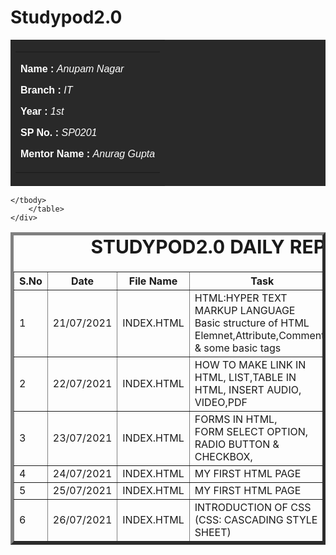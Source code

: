 # Studypod2.0
<body>
    <table id="header" border="0" width="100" bgcolor="#292929">
        <tr>
            <td>
                <table border="0" width="100" align="center">
                    <tr>
                        <td>
                            <font face="arial" color="#FFFFFF">
                             <div>
                                 <p><b>Name : </b><i>Anupam Nagar</i></p>
                                 <p><b>Branch : </b><i>IT</i></p>
                                 <p><b>Year : </b><i>1st</i></p>
                                 <p><b>SP No. : </b><i>SP0201</i></p>
                                 <p><b>Mentor Name : </b><i>Anurag Gupta</i></p>
                             </div>
                            </font>
                        </td>
                    </tr>
                </table>
            </td>
        </tr>
    </table>
    <div>
    <table border="5">
        <caption style="font-size: 30px;"><b>STUDYPOD2.0 DAILY REPORT</b> </caption>
        <thead>
            <tr>
                <th width="350">S.No</th>
                <th width="350">Date</th>
                <th width="350">File Name</th>
                <th width="350">Task</th>
                <th width="350">Difficulty</th>
                <th width="350">Solution</th>
            </thead>
            <tbody>
                <tr>
                    <td>1</td>
                    <td>21/07/2021</td>
                    <td>INDEX.HTML</td>
                    <td>HTML:HYPER TEXT MARKUP LANGUAGE<BR>Basic structure of HTML<br>
                    Elemnet,Attribute,Comments & some basic tags</td>
                    <td>NO</td>
                    <td></td>
                </tr>
                <tr>
                    <td>2</td>
                    <td>22/07/2021</td>
                    <td>INDEX.HTML</td>
                    <td>HOW TO MAKE LINK IN HTML, LIST,TABLE IN HTML,
                        INSERT AUDIO, VIDEO,PDF
                   </td>
                    <td>NO</td>
                    <td></td>
              </tr>
              <tr>
                  <td>3</td>
                  <td>23/07/2021</td>
                  <td>INDEX.HTML</td>
                  <td>FORMS IN HTML,<BR>
                      FORM SELECT OPTION,<BR>
                      RADIO BUTTON & CHECKBOX,<BR></td>
                  <td>NO</td>
                      </tr>
                       <tr>
                  <td>4</td>
                  <td>24/07/2021</td>
                  <td>INDEX.HTML</td>
                  <td>MY FIRST HTML PAGE</td>
                  <td>NO</td>
    </tr>
                        <tr>
                  <td>5</td>
                  <td>25/07/2021</td>
                  <td>INDEX.HTML</td>
                  <td>MY FIRST HTML PAGE</td>
                  <td>NO</td>
    </tr>
                      <tr>
                  <td>6</td>
                  <td>26/07/2021</td>
                  <td>INDEX.HTML</td>
                  <td>INTRODUCTION OF CSS<BR>(CSS: CASCADING STYLE SHEET)<BR></td>
                  <td>NO</td>
    </tr>
                      
    </tbody>
        </table>
    </div>
</body>
